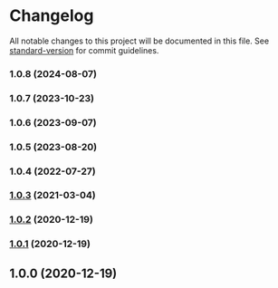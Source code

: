 # Changelog

All notable changes to this project will be documented in this file. See [standard-version](https://github.com/conventional-changelog/standard-version) for commit guidelines.

### 1.0.8 (2024-08-07)

### 1.0.7 (2023-10-23)

### 1.0.6 (2023-09-07)

### 1.0.5 (2023-08-20)

### 1.0.4 (2022-07-27)

### [1.0.3](https://github.com/Kikobeats/is-european/compare/v1.0.2...v1.0.3) (2021-03-04)

### [1.0.2](https://github.com/Kikobeats/is-european/compare/v1.0.1...v1.0.2) (2020-12-19)

### [1.0.1](https://github.com/Kikobeats/is-european/compare/v1.0.0...v1.0.1) (2020-12-19)

## 1.0.0 (2020-12-19)
